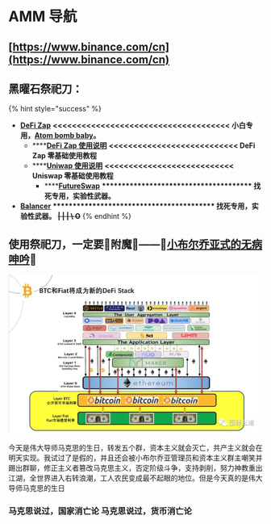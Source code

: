 # AMM 导航

## [https://www.binance.com/cn](https://www.binance.com/cn)

## 黑曜石祭祀刀：

{% hint style="success" %}
* [**DeFi Zap**](https://defizap.com/zaps)  **&lt;&lt;&lt;&lt;&lt;&lt;&lt;&lt;&lt;&lt;&lt;&lt;&lt;&lt;&lt;&lt;&lt;&lt;&lt;&lt;&lt;&lt;&lt;&lt;&lt;&lt;&lt;&lt;&lt;&lt;&lt;&lt;&lt;&lt;&lt;&lt;&lt;   小白专用，**[**Atom bomb baby**](https://music.163.com/song?id=567215077&userid=273670441)**。**
  * \*\*\*\*[**DeFi Zap 使用说明**](https://www.fmz.com/bbs-topic/5371)  **&lt;&lt;&lt;&lt;&lt;&lt;&lt;&lt;&lt;&lt;&lt;&lt;&lt;&lt;&lt;&lt;&lt;&lt;&lt;&lt;&lt;&lt;&lt;&lt;&lt;&lt;&lt;   DeFi Zap 零基础使用教程**
  * \*\*\*\*[**Uniwap   使用说明**](https://www.chainnews.com/articles/522868612900.htm)   **&lt;&lt;&lt;&lt;&lt;&lt;&lt;&lt;&lt;&lt;&lt;&lt;&lt;&lt;&lt;&lt;&lt;&lt;&lt;&lt;&lt;&lt;&lt;&lt;&lt;&lt;&lt;   Uniswap 零基础使用教程**
    * \*\*\*\*[**FutureSwap**](https://exchange.futureswap.com/?src=0x6c5bfa4A535ab2B742520056C4A1912853C8f5B3)  **\*\*\*\*\*\*\*\*\*\*\*\*\*\*\*\*\*\*\*\*\*\*\*\*\*\*\*\*\*\*\*\*\*\*\*\*\*\*    找死专用，实验性武器。**
* [**Balancer**](https://pools.balancer.exchange/#/list)  **\*\*\*\*\*\*\*\*\*\*\*\*\*\*\*\*\*\*\*\*\*\*\*\*\*\*\*\*\*\*\*\*\*\*\*\*\*\*\*\*\*    找死专用，实验性武器。** ~~**\| \| \| \ O**~~
{% endhint %}

## **使用祭祀刀，一定要🎵附魔🎵——🎵**[**小布尔乔亚式的无病呻吟**](http://music.163.com/song/29709513/?userid=273670441)**🎵**

![](.gitbook/assets/image%20%281%29.png)

今天是伟大导师马克思的生日，转发五个群，资本主义就会灭亡，共产主义就会在明天实现。我试过了是假的，并且还会被小布尔乔亚管理员和资本主义群主嘲笑并踢出群聊，修正主义者篡改马克思主义，否定阶级斗争，支持剥削，努力神教重出江湖，全世界进入右转浪潮，工人农民变成最不起眼的地位。但是今天真的是伟大导师马克思的生日

### 马克思说过，国家消亡论 马克思说过，货币消亡论

